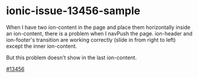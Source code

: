 # ionic-issue-13456-sample

When I have two ion-content in the page and place them horizontally inside an ion-content, there is a problem when I navPush the page. ion-header and ion-footer's transition are working correctly (slide in from right to left) except the inner ion-content.

But this problem doesn't show in the last ion-content.

[#13456](https://github.com/ionic-team/ionic/issues/13456)
